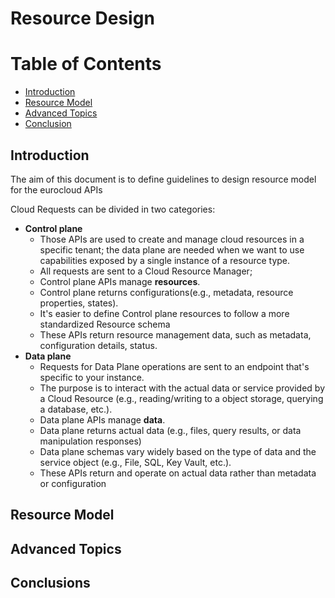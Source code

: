 # **Resource Design**

# Table of Contents
- [Introduction](#introduction)
- [Resource Model](#resource-model)
- [Advanced Topics](#advanced-topics)
- [Conclusion](#conclusion)

## **Introduction**
The aim of this document is to define guidelines to design resource model for the eurocloud APIs

Cloud Requests can be divided in two categories:
  - **Control plane** 
    - Those APIs are used to create and manage cloud resources in a specific tenant; the data plane are needed when we want to use capabilities exposed by a single instance of a resource type. 
    - All requests are sent to a Cloud Resource Manager;
    - Control plane APIs manage **resources**.
    - Control plane returns configurations(e.g., metadata, resource properties, states).
    - It's easier to define Control plane resources to follow a more standardized Resource schema
    - These APIs return resource management data, such as metadata, configuration details, status.
  - **Data plane**
    - Requests for Data Plane operations are sent to an endpoint that's specific to your instance.
    - The purpose is to interact with the actual data or service provided by a Cloud Resource (e.g., reading/writing to a object storage, querying a database, etc.).
    - Data plane APIs manage **data**.
    - Data plane returns actual data (e.g., files, query results, or data manipulation responses)
    - Data plane schemas vary widely based on the type of data and the service object (e.g., File, SQL, Key Vault, etc.).
    - These APIs return and operate on actual data rather than metadata or configuration

## **Resource Model**

## **Advanced Topics**

## **Conclusions**